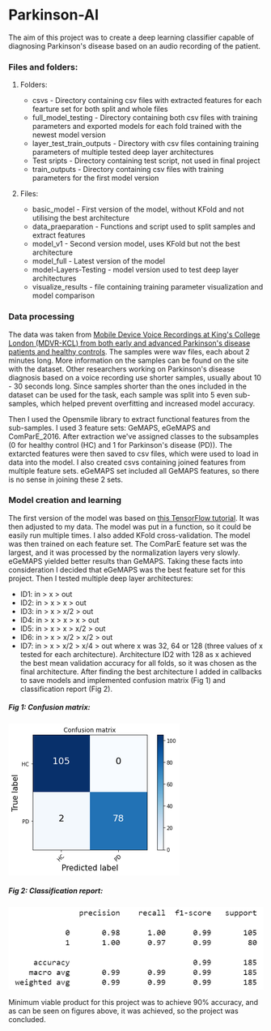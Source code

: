 # Parkinson-AI

The aim of this project was to create a deep learning classifier capable of diagnosing Parkinson's disease based on an audio recording of the patient. 

### Files and folders:
1. Folders:
    * csvs - Directory containing csv files with extracted features for each fearture set for both split and whole files
    * full_model_testing - Directory containing both csv files with training parameters and exported models for each fold trained with the newest model version
    * layer_test_train_outputs - Directory with csv files containing training parameters of multiple tested deep layer architectures
    * Test sripts - Directory containing test script, not used in final project
    * train_outputs - Directory containing csv files with training parameters for the first model version

2. Files:
    * basic_model - First version of the model, without KFold and not utilising the best architecture
    * data_praeparation - Functions and script used to split samples and extract features
    * model_v1 - Second version model, uses KFold but not the best architecture
    * model_full - Latest version of the model
    * model-Layers-Testing - model version used to test deep layer architectures
    * visualize_results - file containing training parameter visualization and model comparison

### Data processing

The data was taken from [Mobile Device Voice Recordings at King's College London (MDVR-KCL) from both early and advanced Parkinson's disease patients and healthy controls](https://zenodo.org/record/2867216#.X9tqP9hKg2w). The samples were wav files, each about 2 minutes long. More information on the samples can be found on the site with the dataset. Other researchers working on Parkinson's disease diagnosis based on a voice recording use shorter samples, usually about 10 - 30 seconds long. Since samples shorter than the ones included in the dataset can be used for the task, each sample was split into 5 even sub-samples, which helped prevent overfitting and increased model accuracy.

Then I used the Opensmile library to extract functional features from the sub-samples. I used 3 feature sets: GeMAPS, eGeMAPS and ComParE_2016. After extraction we've assigned classes to the subsamples (0 for healthy control (HC) and 1 for Parkinson's disease (PD)). The extarcted features were then saved to csv files, which were used to load in data into the model. I also created csvs containing joined features from multiple feature sets. eGeMAPS set included all GeMAPS features, so there is no sense in joining these 2 sets.

### Model creation and learning

The first version of the model was based on [this TensorFlow tutorial](https://www.tensorflow.org/tutorials/structured_data/feature_columns). It was then adjusted to my data. The model was put in a function, so it could be easily run multiple times. I also added KFold cross-validation. The model was then trained on each feature set. The ComParE feature set was the largest, and it was processed by the normalization layers very slowly. eGeMAPS yielded better results than GeMAPS. Taking these facts into consideration I decided that eGeMAPS was the best feature set for this project. Then I tested multiple deep layer architectures:
* ID1: in > x > out
* ID2: in > x > x > out
* ID3: in > x > x/2 > out
* ID4: in > x > x > x > out
* ID5: in > x > x > x/2 > out
* ID6: in > x > x/2 > x/2 > out
* ID7: in > x > x/2 > x/4 > out
where x was 32, 64 or 128 (three values of x tested for each architecture). Architecture ID2 with 128 as x achieved the best mean validation accuracy for all folds, so it was chosen as the final architecture. After finding the best architecture I added in callbacks to save models and implemented confusion matrix (Fig 1) and classification report (Fig 2).
##### Fig 1: Confusion matrix:
![alt text](img1.png "Logo Title Text 1")
##### Fig 2: Classification report:
![alt text](img2.png "Logo Title Text 1")

Minimum viable product for this project was to achieve 90% accuracy, and as can be seen on figures above, it was achieved, so the project was concluded.
